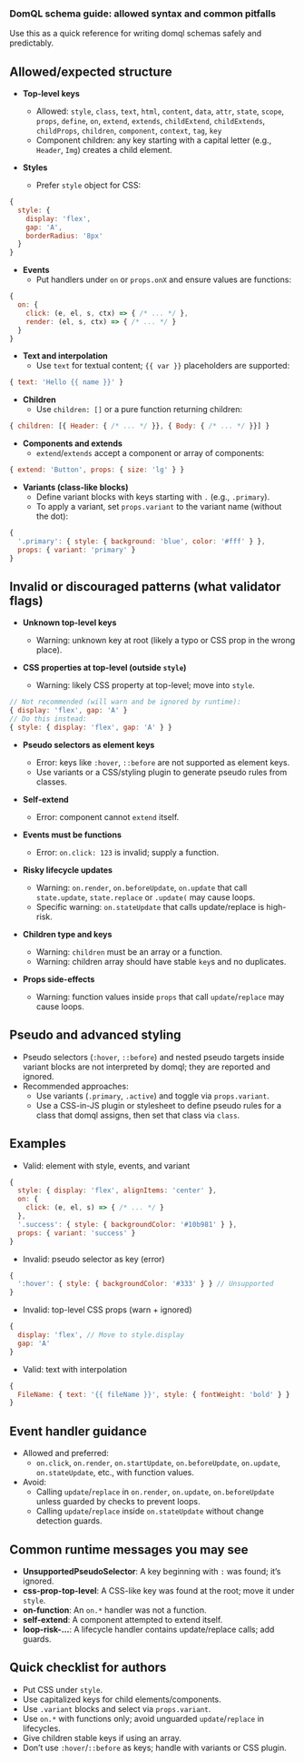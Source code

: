 ### DomQL schema guide: allowed syntax and common pitfalls

Use this as a quick reference for writing domql schemas safely and predictably.

## Allowed/expected structure
- **Top-level keys**
  - Allowed: `style`, `class`, `text`, `html`, `content`, `data`, `attr`, `state`, `scope`, `props`, `define`, `on`, `extend`, `extends`, `childExtend`, `childExtends`, `childProps`, `children`, `component`, `context`, `tag`, `key`
  - Component children: any key starting with a capital letter (e.g., `Header`, `Img`) creates a child element.

- **Styles**
  - Prefer `style` object for CSS:
```js
{
  style: {
    display: 'flex',
    gap: 'A',
    borderRadius: '8px'
  }
}
```

- **Events**
  - Put handlers under `on` or `props.onX` and ensure values are functions:
```js
{
  on: {
    click: (e, el, s, ctx) => { /* ... */ },
    render: (el, s, ctx) => { /* ... */ }
  }
}
```

- **Text and interpolation**
  - Use `text` for textual content; `{{ var }}` placeholders are supported:
```js
{ text: 'Hello {{ name }}' }
```

- **Children**
  - Use `children: []` or a pure function returning children:
```js
{ children: [{ Header: { /* ... */ }}, { Body: { /* ... */ }}] }
```

- **Components and extends**
  - `extend`/`extends` accept a component or array of components:
```js
{ extend: 'Button', props: { size: 'lg' } }
```

- **Variants (class-like blocks)**
  - Define variant blocks with keys starting with `.` (e.g., `.primary`).
  - To apply a variant, set `props.variant` to the variant name (without the dot):
```js
{
  '.primary': { style: { background: 'blue', color: '#fff' } },
  props: { variant: 'primary' }
}
```

## Invalid or discouraged patterns (what validator flags)
- **Unknown top-level keys**
  - Warning: unknown key at root (likely a typo or CSS prop in the wrong place).

- **CSS properties at top-level (outside `style`)**
  - Warning: likely CSS property at top-level; move into `style`.
```js
// Not recommended (will warn and be ignored by runtime):
{ display: 'flex', gap: 'A' }
// Do this instead:
{ style: { display: 'flex', gap: 'A' } }
```

- **Pseudo selectors as element keys**
  - Error: keys like `:hover`, `::before` are not supported as element keys.
  - Use variants or a CSS/styling plugin to generate pseudo rules from classes.

- **Self-extend**
  - Error: component cannot `extend` itself.

- **Events must be functions**
  - Error: `on.click: 123` is invalid; supply a function.

- **Risky lifecycle updates**
  - Warning: `on.render`, `on.beforeUpdate`, `on.update` that call `state.update`, `state.replace` or `.update(` may cause loops.
  - Specific warning: `on.stateUpdate` that calls update/replace is high-risk.

- **Children type and keys**
  - Warning: `children` must be an array or a function.
  - Warning: children array should have stable `key`s and no duplicates.

- **Props side-effects**
  - Warning: function values inside `props` that call `update`/`replace` may cause loops.

## Pseudo and advanced styling
- Pseudo selectors (`:hover`, `::before`) and nested pseudo targets inside variant blocks are not interpreted by domql; they are reported and ignored.
- Recommended approaches:
  - Use variants (`.primary`, `.active`) and toggle via `props.variant`.
  - Use a CSS-in-JS plugin or stylesheet to define pseudo rules for a class that domql assigns, then set that class via `class`.

## Examples

- Valid: element with style, events, and variant
```js
{
  style: { display: 'flex', alignItems: 'center' },
  on: {
    click: (e, el, s) => { /* ... */ }
  },
  '.success': { style: { backgroundColor: '#10b981' } },
  props: { variant: 'success' }
}
```

- Invalid: pseudo selector as key (error)
```js
{
  ':hover': { style: { backgroundColor: '#333' } } // Unsupported
}
```

- Invalid: top-level CSS props (warn + ignored)
```js
{
  display: 'flex', // Move to style.display
  gap: 'A'
}
```

- Valid: text with interpolation
```js
{
  FileName: { text: '{{ fileName }}', style: { fontWeight: 'bold' } }
}
```

## Event handler guidance
- Allowed and preferred:
  - `on.click`, `on.render`, `on.startUpdate`, `on.beforeUpdate`, `on.update`, `on.stateUpdate`, etc., with function values.
- Avoid:
  - Calling `update`/`replace` in `on.render`, `on.update`, `on.beforeUpdate` unless guarded by checks to prevent loops.
  - Calling `update`/`replace` inside `on.stateUpdate` without change detection guards.

## Common runtime messages you may see
- **UnsupportedPseudoSelector**: A key beginning with `:` was found; it’s ignored.
- **css-prop-top-level**: A CSS-like key was found at the root; move it under `style`.
- **on-function**: An `on.*` handler was not a function.
- **self-extend**: A component attempted to extend itself.
- **loop-risk-…**: A lifecycle handler contains update/replace calls; add guards.

## Quick checklist for authors
- Put CSS under `style`.
- Use capitalized keys for child elements/components.
- Use `.variant` blocks and select via `props.variant`.
- Use `on.*` with functions only; avoid unguarded `update`/`replace` in lifecycles.
- Give children stable keys if using an array.
- Don’t use `:hover`/`::before` as keys; handle with variants or CSS plugin.
